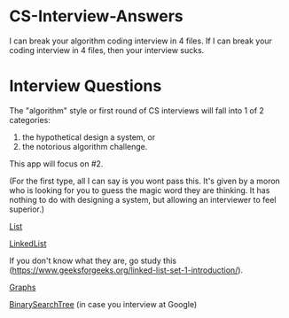 # CS-Interview-Answers
I can break your algorithm coding interview in 4 files. If I can break your coding interview in 4 files, then your interview sucks. 

# Interview Questions
The "algorithm" style or first round of CS interviews will fall into 1 of 2 categories: 
 1. the hypothetical design a system, or
 2. the notorious algorithm challenge. 

This app will focus on #2. 

(For the first type, all I can say is you wont pass this. It's given by a moron who is looking for you to guess the magic word they are thinking. It has nothing to do with designing a system, but allowing an interviewer to feel superior.) 


[List](https://github.com/musselwhizzle/CS-Interview-Answers/blob/master/app/src/test/java/com/joshua/interviewanswers/List.kt)



[LinkedList](https://github.com/musselwhizzle/CS-Interview-Answers/blob/master/app/src/test/java/com/joshua/interviewanswers/LinkedList.kt)

If you don't know what they are, go study this (https://www.geeksforgeeks.org/linked-list-set-1-introduction/).

[Graphs](https://github.com/musselwhizzle/CS-Interview-Answers/blob/master/app/src/test/java/com/joshua/interviewanswers/Graph.kt)

[BinarySearchTree](https://github.com/musselwhizzle/CS-Interview-Answers/blob/master/app/src/test/java/com/joshua/interviewanswers/BinarySearchTree.kt) (in case you interview at Google)

